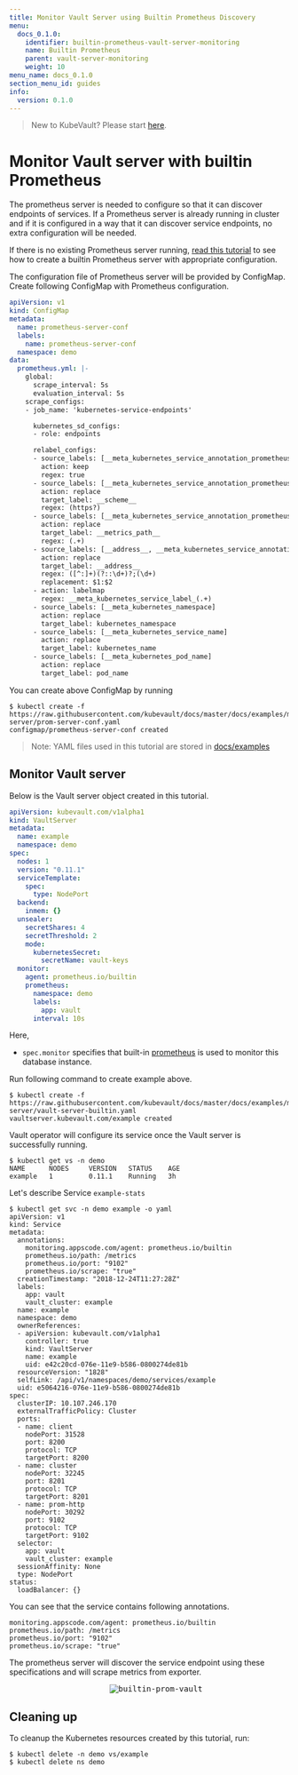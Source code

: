 ```yaml
---
title: Monitor Vault Server using Builtin Prometheus Discovery
menu:
  docs_0.1.0:
    identifier: builtin-prometheus-vault-server-monitoring
    name: Builtin Prometheus
    parent: vault-server-monitoring
    weight: 10
menu_name: docs_0.1.0
section_menu_id: guides
info:
  version: 0.1.0
---
```


> New to KubeVault? Please start [here](/docs/0.1.0/concepts/README).

# Monitor Vault server with builtin Prometheus

The prometheus server is needed to configure so that it can discover endpoints of services. If a Prometheus server is already running in cluster and if it is configured in a way that it can discover service endpoints, no extra configuration will be needed.

If there is no existing Prometheus server running, [read this tutorial](https://github.com/appscode/third-party-tools/tree/master/monitoring/prometheus/builtin/README.md) to see how to create a builtin Prometheus server with appropriate configuration.

The configuration file of Prometheus server will be provided by ConfigMap. Create following ConfigMap with Prometheus configuration.

```yaml
apiVersion: v1
kind: ConfigMap
metadata:
  name: prometheus-server-conf
  labels:
    name: prometheus-server-conf
  namespace: demo
data:
  prometheus.yml: |-
    global:
      scrape_interval: 5s
      evaluation_interval: 5s
    scrape_configs:
    - job_name: 'kubernetes-service-endpoints'

      kubernetes_sd_configs:
      - role: endpoints

      relabel_configs:
      - source_labels: [__meta_kubernetes_service_annotation_prometheus_io_scrape]
        action: keep
        regex: true
      - source_labels: [__meta_kubernetes_service_annotation_prometheus_io_scheme]
        action: replace
        target_label: __scheme__
        regex: (https?)
      - source_labels: [__meta_kubernetes_service_annotation_prometheus_io_path]
        action: replace
        target_label: __metrics_path__
        regex: (.+)
      - source_labels: [__address__, __meta_kubernetes_service_annotation_prometheus_io_port]
        action: replace
        target_label: __address__
        regex: ([^:]+)(?::\d+)?;(\d+)
        replacement: $1:$2
      - action: labelmap
        regex: __meta_kubernetes_service_label_(.+)
      - source_labels: [__meta_kubernetes_namespace]
        action: replace
        target_label: kubernetes_namespace
      - source_labels: [__meta_kubernetes_service_name]
        action: replace
        target_label: kubernetes_name
      - source_labels: [__meta_kubernetes_pod_name]
        action: replace
        target_label: pod_name
```

You can create above ConfigMap by running

```console
$ kubectl create -f https://raw.githubusercontent.com/kubevault/docs/master/docs/examples/monitoring/vault-server/prom-server-conf.yaml
configmap/prometheus-server-conf created
```

> Note: YAML files used in this tutorial are stored in [docs/examples](/docs/0.1.0/examples)

## Monitor Vault server

Below is the Vault server object created in this tutorial.

```yaml
apiVersion: kubevault.com/v1alpha1
kind: VaultServer
metadata:
  name: example
  namespace: demo
spec:
  nodes: 1
  version: "0.11.1"
  serviceTemplate:
    spec:
      type: NodePort
  backend:
    inmem: {}
  unsealer:
    secretShares: 4
    secretThreshold: 2
    mode:
      kubernetesSecret:
        secretName: vault-keys
  monitor:
    agent: prometheus.io/builtin
    prometheus:
      namespace: demo
      labels:
        app: vault
      interval: 10s

```

Here,

- `spec.monitor` specifies that built-in [prometheus](https://github.com/prometheus/prometheus) is used to monitor this database instance.

Run following command to create example above.

```console
$ kubectl create -f https://raw.githubusercontent.com/kubevault/docs/master/docs/examples/monitoring/vault-server/vault-server-builtin.yaml
vaultserver.kubevault.com/example created
```

Vault operator will configure its service once the Vault server is successfully running.

```console
$ kubectl get vs -n demo
NAME      NODES     VERSION   STATUS    AGE
example   1         0.11.1    Running   3h
```

Let's describe Service `example-stats`

```console
$ kubectl get svc -n demo example -o yaml
apiVersion: v1
kind: Service
metadata:
  annotations:
    monitoring.appscode.com/agent: prometheus.io/builtin
    prometheus.io/path: /metrics
    prometheus.io/port: "9102"
    prometheus.io/scrape: "true"
  creationTimestamp: "2018-12-24T11:27:28Z"
  labels:
    app: vault
    vault_cluster: example
  name: example
  namespace: demo
  ownerReferences:
  - apiVersion: kubevault.com/v1alpha1
    controller: true
    kind: VaultServer
    name: example
    uid: e42c20cd-076e-11e9-b586-0800274de81b
  resourceVersion: "1828"
  selfLink: /api/v1/namespaces/demo/services/example
  uid: e5064216-076e-11e9-b586-0800274de81b
spec:
  clusterIP: 10.107.246.170
  externalTrafficPolicy: Cluster
  ports:
  - name: client
    nodePort: 31528
    port: 8200
    protocol: TCP
    targetPort: 8200
  - name: cluster
    nodePort: 32245
    port: 8201
    protocol: TCP
    targetPort: 8201
  - name: prom-http
    nodePort: 30292
    port: 9102
    protocol: TCP
    targetPort: 9102
  selector:
    app: vault
    vault_cluster: example
  sessionAffinity: None
  type: NodePort
status:
  loadBalancer: {}

```

You can see that the service contains following annotations.

```console
monitoring.appscode.com/agent: prometheus.io/builtin
prometheus.io/path: /metrics
prometheus.io/port: "9102"
prometheus.io/scrape: "true"
```

The prometheus server will discover the service endpoint using these specifications and will scrape metrics from exporter.

<p align="center">
  <kbd>
    <img alt="builtin-prom-vault"  src="/docs/0.1.0/images/monitoring/builtin-prom-vault.jpg">
  </kbd>
</p>

## Cleaning up

To cleanup the Kubernetes resources created by this tutorial, run:

```console
$ kubectl delete -n demo vs/example
$ kubectl delete ns demo
```

